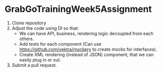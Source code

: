 # GrabGoTrainingWeek5Assignment

1. Clone repository
2. Adjust the code using DI so that:
    - We can have API, business, rendering logic decoupled from each others.
    - Add tests for each component (Can use https://github.com/vektra/mockery to create mocks for interfaces).
    - Create XML rendering (instead of JSON) component, that we can easily plug in or out.
3. Submit a pull request.
